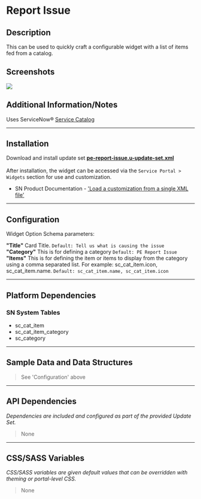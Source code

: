 # Report Issue

## Description

This can be used to quickly craft a configurable widget with a list of items fed from a catalog.

## Screenshots
![](../images/pe-report-issue-1.png)

## Additional Information/Notes
Uses ServiceNow® [Service Catalog](https://docs.servicenow.com/bundle/istanbul-it-service-management/page/product/service-catalog-management/concept/c_ServiceCatalogManagement.html)

---

## Installation

Download and install update set **[pe-report-issue.u-update-set.xml](https://github.com/platform-experience/serviceportal-widget-library/blob/master/pe-report-issue/pe-report-issue.u-update-set.xml)** <br/><br/>
After installation, the widget can be accessed via the `Service Portal > Widgets` section for use and customization.<br/>
* SN Product Documentation - ['Load a customization from a single XML file'](https://docs.servicenow.com/bundle/istanbul-application-development/page/build/system-update-sets/task/t_LoadCustomizationsFromAnXMLFile.html)

---

## Configuration

Widget Option Schema parameters:

**"Title"** Card Title.  `Default: Tell us what is causing the issue`<br/>
**"Category"** This is for defining a category  `Default: PE Report Issue`<br/>
**"Items"** This is for defining the item or items to display from the category using a comma separated list. For example: sc_cat_item.icon, sc_cat_item.name.  `Default: sc_cat_item.name, sc_cat_item.icon`<br/>

---

## Platform Dependencies

### SN System Tables
* sc_cat_item
* sc_cat_item_category
* sc_category

---

## Sample Data and Data Structures

> See 'Configuration' above

---

## API Dependencies

<i>Dependencies are included and configured as part of the provided Update Set.</i>
> None

---

## CSS/SASS Variables

_CSS/SASS variables are given default values that can be overridden with theming or portal-level CSS._
> None